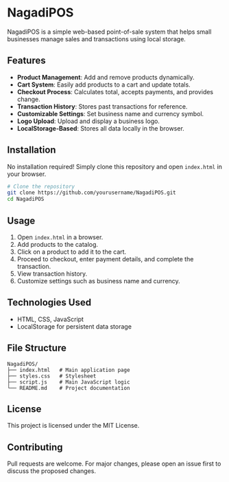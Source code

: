 # NagadiPOS

NagadiPOS is a simple web-based point-of-sale system that helps small businesses manage sales and transactions using local storage.

## Features
- **Product Management**: Add and remove products dynamically.
- **Cart System**: Easily add products to a cart and update totals.
- **Checkout Process**: Calculates total, accepts payments, and provides change.
- **Transaction History**: Stores past transactions for reference.
- **Customizable Settings**: Set business name and currency symbol.
- **Logo Upload**: Upload and display a business logo.
- **LocalStorage-Based**: Stores all data locally in the browser.

## Installation
No installation required! Simply clone this repository and open `index.html` in your browser.

```bash
# Clone the repository
git clone https://github.com/yourusername/NagadiPOS.git
cd NagadiPOS
```

## Usage
1. Open `index.html` in a browser.
2. Add products to the catalog.
3. Click on a product to add it to the cart.
4. Proceed to checkout, enter payment details, and complete the transaction.
5. View transaction history.
6. Customize settings such as business name and currency.

## Technologies Used
- HTML, CSS, JavaScript
- LocalStorage for persistent data storage

## File Structure
```
NagadiPOS/
├── index.html   # Main application page
├── styles.css   # Stylesheet
├── script.js    # Main JavaScript logic
└── README.md    # Project documentation
```

## License
This project is licensed under the MIT License.

## Contributing
Pull requests are welcome. For major changes, please open an issue first to discuss the proposed changes.

